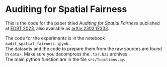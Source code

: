 # Auditing for Spatial Fairness


This is the code for the paper titled *Auditing for Spatial Fairness* published at [EDBT 2023](http://edbticdt2023.cs.uoi.gr), also available as [arXiv:2302.12333](https://arxiv.org/abs/2302.12333).

The code for the experiments is in the notebook `audit_spatial_fairness.ipynb`.  
The datasets and the code to prepare them from the raw sources are found in `data/`. Make sure you decompress the `.tar.bz2` archives.    
The main python function are in the file `src/functions.py`.


